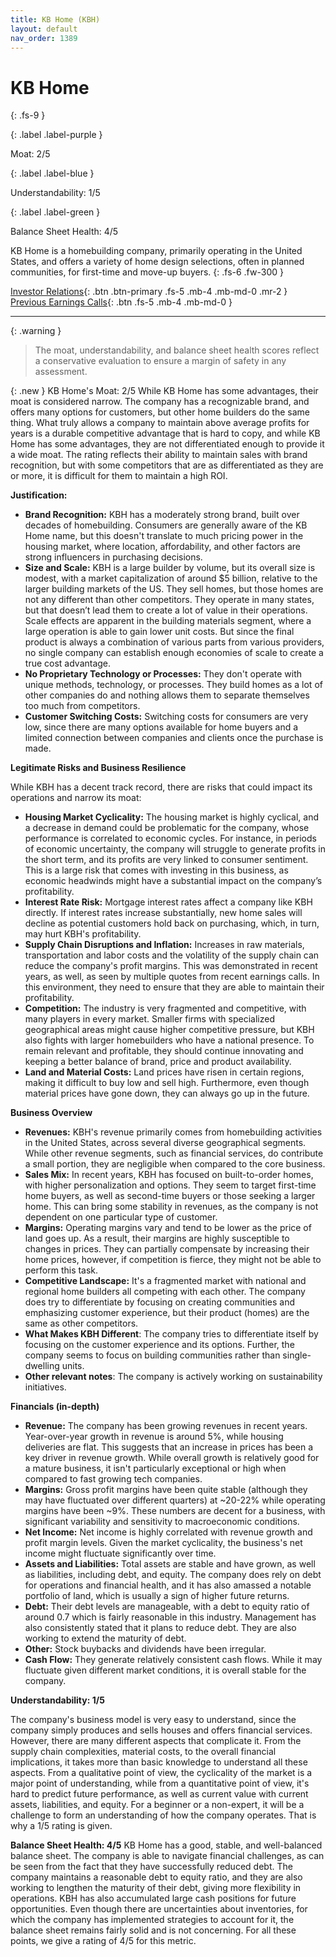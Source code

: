 ```yaml
---
title: KB Home (KBH)
layout: default
nav_order: 1389
---
```


# KB Home
{: .fs-9 }

{: .label .label-purple }

Moat: 2/5

{: .label .label-blue }

Understandability: 1/5

{: .label .label-green }

Balance Sheet Health: 4/5

KB Home is a homebuilding company, primarily operating in the United States, and offers a variety of home design selections, often in planned communities, for first-time and move-up buyers.
{: .fs-6 .fw-300 }

[Investor Relations](https://www.google.com/search?q=KBH+investor+relations){: .btn .btn-primary .fs-5 .mb-4 .mb-md-0 .mr-2 }
[Previous Earnings Calls](https://discountingcashflows.com/company/KBH/transcripts/){: .btn .fs-5 .mb-4 .mb-md-0 }

---

{: .warning }
>The moat, understandability, and balance sheet health scores reflect a conservative evaluation to ensure a margin of safety in any assessment.



{: .new }
KB Home's Moat: 2/5
While KB Home has some advantages, their moat is considered narrow. The company has a recognizable brand, and offers many options for customers, but other home builders do the same thing. What truly allows a company to maintain above average profits for years is a durable competitive advantage that is hard to copy, and while KB Home has some advantages, they are not differentiated enough to provide it a wide moat. The rating reflects their ability to maintain sales with brand recognition, but with some competitors that are as differentiated as they are or more, it is difficult for them to maintain a high ROI.

**Justification:**
*   **Brand Recognition:** KBH has a moderately strong brand, built over decades of homebuilding. Consumers are generally aware of the KB Home name, but this doesn't translate to much pricing power in the housing market, where location, affordability, and other factors are strong influencers in purchasing decisions.
*   **Size and Scale:** KBH is a large builder by volume, but its overall size is modest, with a market capitalization of around $5 billion, relative to the larger building markets of the US. They sell homes, but those homes are not any different than other competitors. They operate in many states, but that doesn’t lead them to create a lot of value in their operations. Scale effects are apparent in the building materials segment, where a large operation is able to gain lower unit costs. But since the final product is always a combination of various parts from various providers, no single company can establish enough economies of scale to create a true cost advantage.
*   **No Proprietary Technology or Processes:** They don't operate with unique methods, technology, or processes. They build homes as a lot of other companies do and nothing allows them to separate themselves too much from competitors.
*   **Customer Switching Costs:** Switching costs for consumers are very low, since there are many options available for home buyers and a limited connection between companies and clients once the purchase is made.

**Legitimate Risks and Business Resilience**

While KBH has a decent track record, there are risks that could impact its operations and narrow its moat:

*   **Housing Market Cyclicality:** The housing market is highly cyclical, and a decrease in demand could be problematic for the company, whose performance is correlated to economic cycles. For instance, in periods of economic uncertainty, the company will struggle to generate profits in the short term, and its profits are very linked to consumer sentiment. This is a large risk that comes with investing in this business, as economic headwinds might have a substantial impact on the company’s profitability.
*   **Interest Rate Risk:** Mortgage interest rates affect a company like KBH directly. If interest rates increase substantially, new home sales will decline as potential customers hold back on purchasing, which, in turn, may hurt KBH's profitability.
*   **Supply Chain Disruptions and Inflation:** Increases in raw materials, transportation and labor costs and the volatility of the supply chain can reduce the company's profit margins. This was demonstrated in recent years, as well, as seen by multiple quotes from recent earnings calls. In this environment, they need to ensure that they are able to maintain their profitability.
*   **Competition:** The industry is very fragmented and competitive, with many players in every market. Smaller firms with specialized geographical areas might cause higher competitive pressure, but KBH also fights with larger homebuilders who have a national presence. To remain relevant and profitable, they should continue innovating and keeping a better balance of brand, price and product availability.
*   **Land and Material Costs:** Land prices have risen in certain regions, making it difficult to buy low and sell high. Furthermore, even though material prices have gone down, they can always go up in the future.

**Business Overview**

*   **Revenues:** KBH's revenue primarily comes from homebuilding activities in the United States, across several diverse geographical segments. While other revenue segments, such as financial services, do contribute a small portion, they are negligible when compared to the core business.
*  **Sales Mix:** In recent years, KBH has focused on built-to-order homes, with higher personalization and options. They seem to target first-time home buyers, as well as second-time buyers or those seeking a larger home. This can bring some stability in revenues, as the company is not dependent on one particular type of customer.
*   **Margins:** Operating margins vary and tend to be lower as the price of land goes up. As a result, their margins are highly susceptible to changes in prices. They can partially compensate by increasing their home prices, however, if competition is fierce, they might not be able to perform this task.
*   **Competitive Landscape:** It's a fragmented market with national and regional home builders all competing with each other. The company does try to differentiate by focusing on creating communities and emphasizing customer experience, but their product (homes) are the same as other competitors.
*   **What Makes KBH Different**: The company tries to differentiate itself by focusing on the customer experience and its options. Further, the company seems to focus on building communities rather than single-dwelling units.
*  **Other relevant notes**:  The company is actively working on sustainability initiatives.

**Financials (in-depth)**

*   **Revenue:** The company has been growing revenues in recent years. Year-over-year growth in revenue is around 5%, while housing deliveries are flat. This suggests that an increase in prices has been a key driver in revenue growth. While overall growth is relatively good for a mature business, it isn't particularly exceptional or high when compared to fast growing tech companies.
*   **Margins:** Gross profit margins have been quite stable (although they may have fluctuated over different quarters) at ~20-22% while operating margins have been ~9%. These numbers are decent for a business, with significant variability and sensitivity to macroeconomic conditions.
*  **Net Income:** Net income is highly correlated with revenue growth and profit margin levels. Given the market cyclicality, the business's net income might fluctuate significantly over time.
*  **Assets and Liabilities:** Total assets are stable and have grown, as well as liabilities, including debt, and equity. The company does rely on debt for operations and financial health, and it has also amassed a notable portfolio of land, which is usually a sign of higher future returns.
*  **Debt:** Their debt levels are manageable, with a debt to equity ratio of around 0.7 which is fairly reasonable in this industry. Management has also consistently stated that it plans to reduce debt. They are also working to extend the maturity of debt.
*  **Other:** Stock buybacks and dividends have been irregular.
*  **Cash Flow:** They generate relatively consistent cash flows. While it may fluctuate given different market conditions, it is overall stable for the company.

**Understandability: 1/5**

The company's business model is very easy to understand, since the company simply produces and sells houses and offers financial services. However, there are many different aspects that complicate it. From the supply chain complexities, material costs, to the overall financial implications, it takes more than basic knowledge to understand all these aspects. From a qualitative point of view, the cyclicality of the market is a major point of understanding, while from a quantitative point of view, it's hard to predict future performance, as well as current value with current assets, liabilities, and equity. For a beginner or a non-expert, it will be a challenge to form an understanding of how the company operates. That is why a 1/5 rating is given.

**Balance Sheet Health: 4/5**
KB Home has a good, stable, and well-balanced balance sheet. The company is able to navigate financial challenges, as can be seen from the fact that they have successfully reduced debt. The company maintains a reasonable debt to equity ratio, and they are also working to lengthen the maturity of their debt, giving more flexibility in operations. KBH has also accumulated large cash positions for future opportunities. Even though there are uncertainties about inventories, for which the company has implemented strategies to account for it, the balance sheet remains fairly solid and is not concerning. For all these points, we give a rating of 4/5 for this metric.
